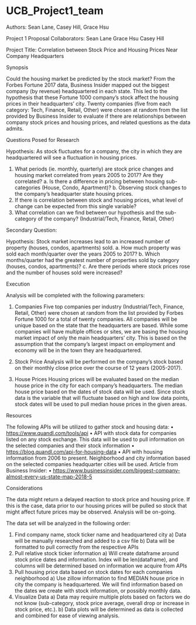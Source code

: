 # UCB_Project1_team
Authors: Sean Lane, Casey Hill, Grace Hsu

Project 1 Proposal
Collaborators: 
	Sean Lane
	Grace Hsu
	Casey Hill

Project Title: Correlation between Stock Price and Housing Prices Near Company Headquarters

Synopsis
	
Could the housing market be predicted by the stock market? From the Forbes Fortune 2017 data, Business Insider mapped out the biggest company (by revenue) headquartered in each state. This led to the hypothesis that these Fortune 1000 company’s stock affect the housing prices in their headquarters’ city. Twenty companies (five from each category: Tech, Finance, Retail, Other) were chosen at random from the list provided by Business Insider to evaluate if there are relationships between company stock prices and housing prices, and related questions as the data admits.

Questions Posed for Research

Hypothesis: As stock fluctuates for a company, the city in which they are headquartered will see a fluctuation in housing prices.
1.	What periods (ie. monthly, quarterly) are stock price changes and housing market correlated from years 2005 to 2017? Are they correlated?
a.	Is there a difference in pricing between housing sub-categories (House, Condo, Apartment)?
b.	Observing stock changes to the company’s headquarter state housing prices.
2.	If there is correlation between stock and housing prices, what level of change can be expected from this single variable?
3.	What correlation can we find between our hypothesis and the sub-category of the company? (Industrial/Tech, Finance, Retail, Other)

Secondary Question:

Hypothesis: Stock market increases lead to an increased number of property (houses, condos, apartments) sold.
a.	How much property was sold each month/quarter over the years 2005 to 2017? 
b.	Which months/quarter had the greatest number of properties sold by category (houses, condos, apartments)? 
c.	Are there periods where stock prices rose and the number of houses sold were increased? 

Execution

Analysis will be completed with the following parameters:

1.	Companies
Five top companies per industry (Industrial/Tech, Finance, Retail, Other) were chosen at random from the list provided by Forbes Fortune 1000 for a total of twenty companies. All companies will be unique based on the state that the headquarters are based. While some companies will have multiple offices or sites, we are basing the housing market impact of only the main headquarters’ city. This is based on the assumption that the company’s largest impact on employment and economy will be in the town they are headquartered.


2.	Stock Price
	Analysis will be performed on the company’s stock based on their monthly close price over the course of 12 years (2005-2017).

3.	House Prices
Housing prices will be evaluated based on the median house price in the city for each company’s headquarters. The median house price based on the dates of stock data will be used. Since stock data is the variable that will fluctuate based on high and low data points, stock dates will be used to pull median house prices in the given areas. 

Resources

The following APIs will be utilized to gather stock and housing data:
•	https://www.quandl.com/tools/api
•	API with stock data for companies listed on any stock exchange. This data will be used to pull information on the selected companies and their stock information
•	https://blog.quandl.com/api-for-housing-data
•	API with housing information from 2006 to present. Neighborhood and city information based on the selected companies headquarter cities will be used.
Article from Business Insider:
•	https://www.businessinsider.com/biggest-company-almost-every-us-state-map-2018-5


Considerations

The data might return a delayed reaction to stock price and housing price. If this is the case, data prior to our housing prices will be pulled so stock that might affect future prices may be observed. Analysis will be on-going. 

The data set will be analyzed in the following order:

1.	Find company name, stock ticker name and headquartered city
a)	Data will be manually researched and added to a csv file
b)	Data will be formatted to pull correctly from the respective APIs
2.	Pull relative stock ticker information
a)	Will create dataframe around stock price dates and information. Index will be len(dataframe), and columns will be determined based on information we acquire from APIs
3.	Pull housing price data based on stock dates for each companies neighborhood
a)	Use zillow information to find MEDIAN house price in city the company is headquartered. We will find information based on the dates we create with stock information, or possibly monthly data. 
4.	Visualize Data
a)	Data may require multiple plots based on factors we do not know (sub-category, stock price average, overall drop or increase in stock price, etc.).
b)	Data plots will be determined as data is collected and combined for ease of viewing analysis.
